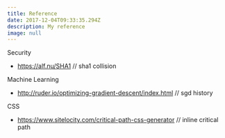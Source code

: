 ```yaml
---
title: Reference
date: 2017-12-04T09:33:35.294Z
description: My reference
image: null
---
```

Security

* https://alf.nu/SHA1 // sha1 collision

Machine Learning

* http://ruder.io/optimizing-gradient-descent/index.html // sgd history

CSS

* https://www.sitelocity.com/critical-path-css-generator // inline critical path
